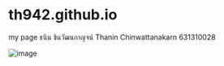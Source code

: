 # th942.github.io
my page
ธนิน ชินวัฒนกาญจน์
Thanin Chinwattanakarn
631310028

![image](https://github.com/th942/th942.github.io/issues/1#issue-707997127)